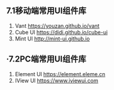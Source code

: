 ## 7.1移动端常用UI组件库
 1. Vant https://youzan.github.io/vant
 2. Cube Ul https://didi.github.io/cube-ui
 3. Mint Ul http://mint-ui.github.io
## ·7.2PC端常用UI组件库
 1. Element Ul https://element.eleme.cn
 2. IView Ul https://www.iviewui.com